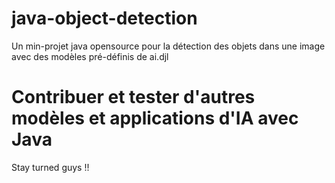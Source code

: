 # java-object-detection
Un min-projet java opensource pour la détection des objets dans une image avec des modèles pré-définis de ai.djl

# Contribuer et tester d'autres modèles et applications d'IA avec Java

Stay turned guys !!
